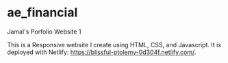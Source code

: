 # ae_financial
Jamal's Porfolio Website 1

This is a Responsive website I create using HTML, CSS, and Javascript. 
It is deployed with Netlify: https://blissful-ptolemy-0d304f.netlify.com/.
